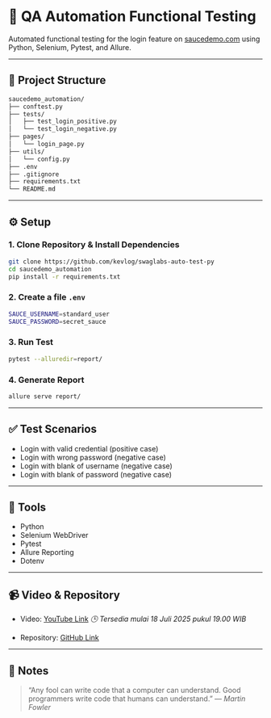 # 🧪 QA Automation Functional Testing

Automated functional testing for the login feature on [saucedemo.com](https://www.saucedemo.com) using Python, Selenium, Pytest, and Allure.

---

## 📂 Project Structure

```bash
saucedemo_automation/
├── conftest.py
├── tests/
│   ├── test_login_positive.py
│   └── test_login_negative.py
├── pages/
│   └── login_page.py
├── utils/
│   └── config.py
├── .env
├── .gitignore
├── requirements.txt
└── README.md
```

---

## ⚙️ Setup

### 1. Clone Repository & Install Dependencies

```bash
git clone https://github.com/kevlog/swaglabs-auto-test-py
cd saucedemo_automation
pip install -r requirements.txt
```

### 2. Create a file `.env`

```bash
SAUCE_USERNAME=standard_user
SAUCE_PASSWORD=secret_sauce
```

### 3. Run Test

```bash
pytest --alluredir=report/
```

### 4. Generate Report

```bash
allure serve report/
```

---

## ✅ Test Scenarios

- Login with valid credential (positive case)
- Login with wrong password (negative case)
- Login with blank of username (negative case)
- Login with blank of password (negative case)

---

## 🧪 Tools

- Python
- Selenium WebDriver
- Pytest
- Allure Reporting
- Dotenv

---

## 📹 Video & Repository

* Video: [YouTube Link](https://www.youtube.com/watch?v=KWv5qShYTng)
  *🕒 Tersedia mulai 18 Juli 2025 pukul 19.00 WIB*
  
* Repository: [GitHub Link](https://github.com/kevlog/swaglabs-auto-test-py)

---

## 📣 Notes

> “Any fool can write code that a computer can understand. Good programmers write code that humans can understand.” — *Martin Fowler*